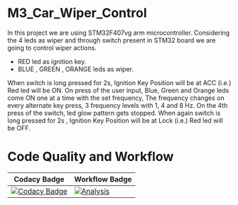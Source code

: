 # M3_Car_Wiper_Control

In this project we are using STM32F407vg arm microcontroller. Considering the 4 leds as wiper and through switch present in STM32 board we are going to control wiper actions.

* RED led as ignition key.
* BLUE , GREEN , ORANGE leds as wiper.

When switch is long pressed for 2s, Ignition Key Position will be at ACC (i.e.) Red led will be ON. On press of the user input, Blue, Green and Orange leds come ON one at a time with the set frequency, The frequency changes on every alternate key press, 3 frequency levels with 1, 4 and 8 Hz. On the 4th press of the switch, led glow pattern gets stopped. When again switch is long pressed for 2s , Ignition Key Position will be at Lock (i.e.) Red led will be OFF.

# Code Quality and Workflow

| Codacy Badge | Workflow Badge |
| --- | --- |
| [![Codacy Badge](https://app.codacy.com/project/badge/Grade/261b649476c2426a889a36a6b9fd76c6)](https://www.codacy.com/gh/geethagrace/M3_Car_Wiper_Control/dashboard?utm_source=github.com&amp;utm_medium=referral&amp;utm_content=geethagrace/M3_Car_Wiper_Control&amp;utm_campaign=Badge_Grade) | [![Analysis](https://github.com/geethagrace/M3_Car_Wiper_Control/actions/workflows/analysis.yml/badge.svg)](https://github.com/geethagrace/M3_Car_Wiper_Control/actions/workflows/analysis.yml) |



